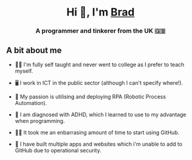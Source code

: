 <h1 align="center">Hi 👋, I'm <a href="#" target="blank">
Brad</a></h1>
<h3 align="center">A programmer and tinkerer from the UK 🇬🇧</h3>

## A bit about me
- 👨‍🏫 I'm fully self taught and never went to college as I prefer to teach myself.

- 🖥️ I work in ICT in the public sector (although I can't specify where!).

- 🤖 My passion is utilising and deploying RPA (Robotic Process Automation).

- 🤯 I am diagnosed with ADHD, which I learned to use to my advantage when programming.

- 🤦‍♂️ It took me an enbarrasing amount of time to start using GitHub.

- 🤫 I have built multiple apps and websites which i'm unable to add to GitHub due to operational security.
